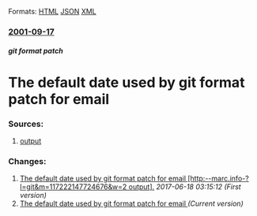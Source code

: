 
Formats: [HTML](/news/2001/09/17/the-default-date-used-by-git-format-patch-for-email.html)  [JSON](/news/2001/09/17/the-default-date-used-by-git-format-patch-for-email.json)  [XML](/news/2001/09/17/the-default-date-used-by-git-format-patch-for-email.xml)  

### [2001-09-17](/news/2001/09/17/index.md)

##### git format patch
#  The default date used by git format patch for email 




### Sources:

1. [output](http://marc.info/?l=git&m=117222147724676&w=2)

### Changes:

1. [ The default date used by git format patch for email [http:--marc.info-?l=git&m=117222147724676&w=2 output].](/news/2001/09/17/the-default-date-used-by-git-format-patch-for-email-http-marc-info-l-git-m-117222147724676-w-2-output.md) _2017-06-18 03:15:12 (First version)_
1. [ The default date used by git format patch for email ](/news/2001/09/17/the-default-date-used-by-git-format-patch-for-email.md) _(Current version)_
